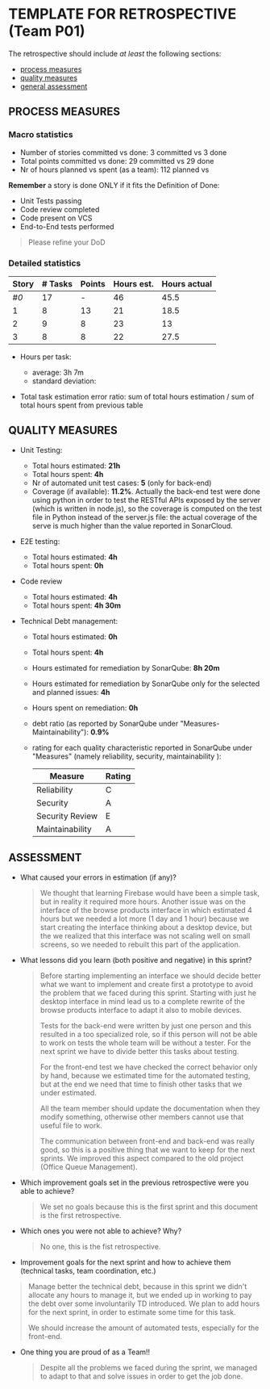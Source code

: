 TEMPLATE FOR RETROSPECTIVE (Team P01)
=====================================

The retrospective should include _at least_ the following
sections:

- [process measures](#process-measures)
- [quality measures](#quality-measures)
- [general assessment](#assessment)

## PROCESS MEASURES 

### Macro statistics

- Number of stories committed vs done: 3 committed vs 3 done
- Total points committed vs done:  29 committed vs 29 done
- Nr of hours planned vs spent (as a team): 112 planned vs

**Remember**  a story is done ONLY if it fits the Definition of Done:

- Unit Tests passing
- Code review completed
- Code present on VCS
- End-to-End tests performed

> Please refine your DoD 

### Detailed statistics

| Story | # Tasks | Points | Hours est. | Hours actual |
| ----- | ------- | ------ | ---------- | ------------ |
| _#0_  | 17      | -      | 46         | 45.5         |
| 1     | 8       | 13     | 21         | 18.5         |
| 2     | 9       | 8      | 23         | 13           |
| 3     | 8       | 8      | 22         | 27.5         |

- Hours per task:

  - average: 3h 7m
  - standard deviation:

- Total task estimation error ratio: sum of total hours estimation / sum of total hours spent from previous table

  
## QUALITY MEASURES 

- Unit Testing:
  - Total hours estimated: **21h**
  - Total hours spent: **4h**
  - Nr of automated unit test cases: **5** (only for back-end)
  - Coverage (if available): **11.2%**. Actually the back-end test were done using python in order to test the RESTful APIs exposed by the server (which is written in node.js), so the coverage is computed on the test file in Python instead of the server.js file: the actual coverage of the serve is much higher than the value reported in SonarCloud.
  
- E2E testing:
  - Total hours estimated: **4h**
  - Total hours spent: **0h**
  
- Code review 
  - Total hours estimated: **4h**
  - Total hours spent: **4h 30m**
  
- Technical Debt management:
  - Total hours estimated: **0h**
  
  - Total hours spent: **4h**
  
  - Hours estimated for remediation by SonarQube: **8h 20m**
  
  - Hours estimated for remediation by SonarQube only for the selected and planned issues: **4h**
  
  - Hours spent on remediation: **0h**
  
  - debt ratio (as reported by SonarQube under "Measures-Maintainability"): **0.9%**
  
  - rating for each quality characteristic reported in SonarQube under "Measures" (namely reliability, security, maintainability ): 
  
    | Measure         | Rating |
    | --------------- | ------ |
    | Reliability     | C      |
    | Security        | A      |
    | Security Review | E      |
    | Maintainability | A      |
  
    
  


## ASSESSMENT

- What caused your errors in estimation (if any)?

  >We thought that learning Firebase would have been a simple task, but in reality it required more hours. Another issue was on the interface of the browse products interface in which estimated 4 hours but we needed a lot more (1 day and 1 hour) because we start creating the interface thinking about a desktop device, but the we realized that this interface was not scaling well on small screens, so we needed to rebuilt this part of the application.

- What lessons did you learn (both positive and negative) in this sprint?
  
  >Before starting implementing an interface we should decide better what we want to implement and create first a prototype to avoid the problem that we faced during this sprint. Starting with just he desktop interface in mind lead us to a complete rewrite of the browse products interface to adapt it also to mobile devices.
  >
  >Tests for the back-end were written by just one person and this resulted in a too specialized role, so if this person will not be able to work on tests the whole team will be without a tester. For the next sprint we have to divide better this tasks about testing.
  >
  >For the front-end test we have checked the correct behavior only by hand, because we estimated time for the automated testing, but at the end we need that time to finish other tasks that we under estimated.
  >
  >All the team member should update the documentation when they modify something, otherwise other members cannot use that useful file to work.
  >
  >The communication between front-end and back-end was really good, so this is a positive thing that we want to keep for the next sprints. We improved this aspect compared to the old project (Office Queue Management).
  
- Which improvement goals set in the previous retrospective were you able to achieve? 

  >We set no goals because this is the first sprint and this document is the first retrospective.

- Which ones you were not able to achieve? Why?

  >No one, this is the fist retrospective.

- Improvement goals for the next sprint and how to achieve them (technical tasks, team coordination, etc.)

> Manage better the technical debt, because in this sprint we didn't allocate any hours to manage it, but we ended up in working to pay the debt over some involuntarily TD introduced. We plan to add hours for the next sprint, in order to estimate some time for this task.
>
> We should increase the amount of automated tests, especially for the front-end.

- One thing you are proud of as a Team!!

  > Despite all the problems we faced during the sprint, we managed to adapt to that and solve issues in order to get the job done.